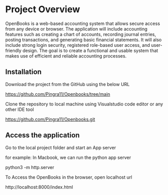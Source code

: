# Project Overview

OpenBooks is a web-based accounting system that allows secure access from any device or browser. The application will include accounting features such as creating a chart of accounts, recording journal entries, posting transactions, and generating basic financial statements. It will also include strong login security, registered role-based user access, and user-friendly design. The goal is to create a functional and usable system that makes use of efficient and reliable accounting processes.

## Installation

Download the project from the GitHub using the below URL

https://github.com/Pingra11/Openbooks/tree/main

Clone the repository to local machine using Visualstudio code editor or any other IDE tool

https://github.com/Pingra11/Openbooks.git

## Access the application

Go to the local project folder and start an App server

  for example: In Macbook, we can run the python app server

  python3 -m http.server

To Access the OpenBooks in the browser, open localhost url

  http://localhost:8000/index.html
